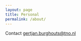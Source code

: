 ```yaml
---
layout: page
title: Personal
permalink: /about/
---
```


Contact [gertjan.burghouts@tno.nl](mailto:gertjan.burghouts@tno.nl)
